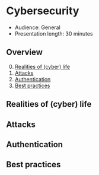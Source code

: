 # Cybersecurity

- Audience: General
- Presentation length: 30 minutes

## Overview

0. [Realities of (cyber) life](cysec-g30.md#realities-of-cyber-life)
1. [Attacks](cysec-g30.md#attacks)
2. [Authentication](cysec-g30.md#authentication)
3. [Best practices](cysec-g30.md#best-practices)

## Realities of (cyber) life

## Attacks

## Authentication

## Best practices
